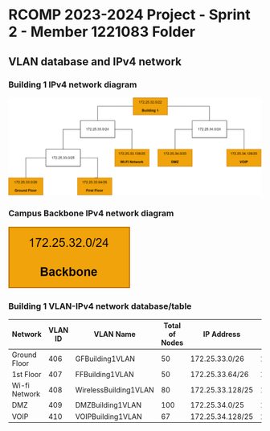 # RCOMP 2023-2024 Project - Sprint 2 - Member 1221083 Folder

## VLAN database and IPv4 network

### Building 1 IPv4 network diagram

![](images/Building_1_IPV4.svg)

### Campus Backbone IPv4 network diagram

![](images/Backbone_IPV4.svg)

### Building 1 VLAN-IPv4 network database/table

| Network       | VLAN ID | VLAN Name             | Total of Nodes | IP Address       | First Host    | Last Host     | Broadcast     | Sub-netting mask |
|---------------|---------|-----------------------|----------------|------------------|---------------|---------------|---------------|------------------|
| Ground Floor  | 406     | GFBuilding1VLAN       | 50             | 172.25.33.0/26   | 172.25.33.1   | 172.25.33.62  | 172.25.33.63  | 255.255.255.192  |
| 1st Floor     | 407     | FFBuilding1VLAN       | 50             | 172.25.33.64/26  | 172.25.33.65  | 172.25.33.126 | 172.25.33.127 | 255.255.255.192  |
| Wi-fi Network | 408     | WirelessBuilding1VLAN | 80             | 172.25.33.128/25 | 172.25.33.129 | 172.25.33.254 | 172.25.33.255 | 255.255.255.128  |
| DMZ           | 409     | DMZBuilding1VLAN      | 100            | 172.25.34.0/25   | 172.25.34.1   | 172.25.34.126 | 172.25.34.127 | 255.255.255.128  |
| VOIP          | 410     | VOIPBuilding1VLAN     | 67             | 172.25.34.128/25 | 172.25.34.129 | 172.25.35.254 | 172.25.35.255 | 255.255.255.128  |